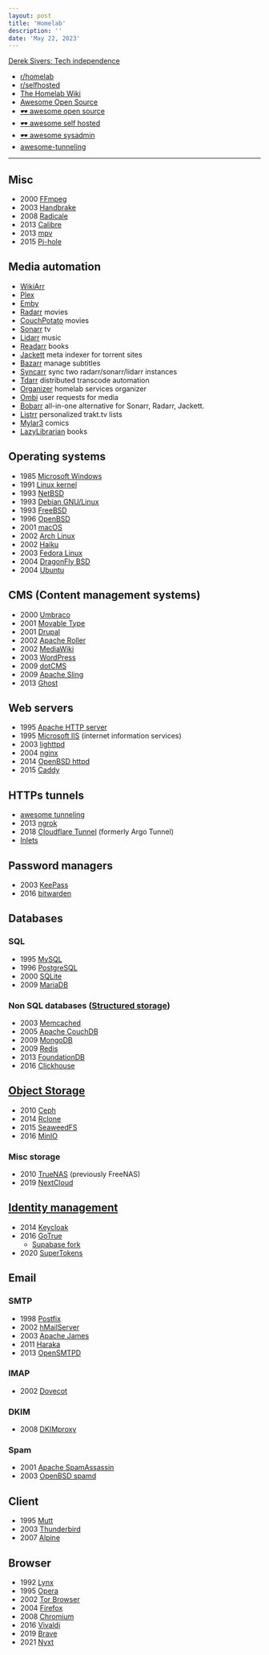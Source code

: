 ```yaml
---
layout: post
title: 'Homelab'
description: ''
date: 'May 22, 2023'
---
```


[Derek Sivers: Tech independence](https://sive.rs/ti)

- [r/homelab](https://www.reddit.com/r/homelab/wiki/index/)
- [r/selfhosted](https://www.reddit.com/r/selfhosted/wiki/index/)
- [The Homelab Wiki](https://thehomelab.wiki/)
- [Awesome Open Source](https://awesomeopensource.com/)
- [🕶️ awesome open source](https://github.com/cornelius/awesome-open-source)
- [🕶️ awesome self hosted](https://github.com/awesome-selfhosted/awesome-selfhosted)
- [🕶️ awesome sysadmin](https://github.com/awesome-foss/awesome-sysadmin)
- [awesome-tunneling](https://github.com/anderspitman/awesome-tunneling)

---

## Misc

- 2000 [FFmpeg](https://ffmpeg.org/)
- 2003 [Handbrake](https://handbrake.fr/)
- 2008 [Radicale](https://radicale.org/)
- 2013 [Calibre](https://manual.calibre-ebook.com/index.html)
- 2013 [mpv](https://mpv.io/)
- 2015 [Pi-hole](https://pi-hole.net/)

## Media automation

- [WikiArr](https://wiki.servarr.com/)
- [Plex](https://www.plex.tv/)
- [Emby](https://emby.media/)
- [Radarr](https://radarr.video/) movies
- [CouchPotato](https://couchpota.to/) movies
- [Sonarr](https://sonarr.tv/) tv
- [Lidarr](https://lidarr.audio/) music
- [Readarr](https://readarr.com/) books
- [Jackett](https://github.com/Jackett/Jackett) meta indexer for torrent sites
- [Bazarr](https://github.com/morpheus65535/bazarr) manage subtitles
- [Syncarr](https://github.com/syncarr/syncarr) sync two radarr/sonarr/lidarr instances
- [Tdarr](https://github.com/HaveAGitGat/Tdarr) distributed transcode automation
- [Organizer](https://github.com/causefx/Organizr) homelab services organizer
- [Ombi](https://github.com/Ombi-app/Ombi) user requests for media
- [Bobarr](https://github.com/iam4x/bobarr) all-in-one alternative for Sonarr, Radarr, Jackett.
- [Listrr](https://github.com/TheUltimateC0der/Listrr) personalized trakt.tv lists
- [Mylar3](https://github.com/mylar3/mylar3) comics
- [LazyLibrarian](https://lazylibrarian.gitlab.io/) books

## Operating systems

- 1985 [Microsoft Windows](http://windows.com/)
- 1991 [Linux kernel](https://kernel.org/)
- 1993 [NetBSD](https://netbsd.org/)
- 1993 [Debian GNU/Linux](https://www.debian.org/)
- 1993 [FreeBSD](https://www.freebsd.org/)
- 1996 [OpenBSD](https://www.openbsd.org/)
- 2001 [macOS](https://www.apple.com/macos/)
- 2002 [Arch Linux](https://archlinux.org/)
- 2002 [Haiku](https://www.haiku-os.org/)
- 2003 [Fedora Linux](https://fedoraproject.org/)
- 2004 [DragonFly BSD](https://www.dragonflybsd.org/)
- 2004 [Ubuntu](https://ubuntu.com/)

## CMS (Content management systems)

- 2000 [Umbraco](https://umbraco.com/)
- 2001 [Movable Type](https://movabletype.org/)
- 2001 [Drupal](https://www.drupal.org/)
- 2002 [Apache Roller](https://roller.apache.org/)
- 2002 [MediaWiki](https://mediawiki.org/)
- 2003 [WordPress](https://wordpress.org/)
- 2009 [dotCMS](https://www.dotcms.com/)
- 2009 [Apache Sling](https://sling.apache.org/)
- 2013 [Ghost](https://ghost.org/)

## Web servers

- 1995 [Apache HTTP server](https://httpd.apache.org/)
- 1995 [Microsoft IIS](https://www.iis.net/) (internet information services)
- 2003 [lighttpd](https://www.lighttpd.net/)
- 2004 [nginx](https://nginx.org/en/)
- 2014 [OpenBSD httpd](https://www.openbsdhandbook.com/services/webserver/basic_webserver/)
- 2015 [Caddy](https://caddyserver.com/)

## HTTPs tunnels

- [awesome tunneling](https://github.com/anderspitman/awesome-tunneling)
- 2013 [ngrok](https://ngrok.com/)
- 2018 [Cloudflare Tunnel](https://www.cloudflare.com/products/tunnel/) (formerly Argo Tunnel)
- [Inlets](https://inlets.dev/)

## Password managers

- 2003 [KeePass](https://keepass.info/)
- 2016 [bitwarden](https://bitwarden.com/)

## Databases

### SQL

- 1995 [MySQL](https://www.mysql.com/)
- 1996 [PostgreSQL](https://www.postgresql.org/)
- 2000 [SQLite](https://www.sqlite.org/index.html)
- 2009 [MariaDB](https://mariadb.org/)

### Non SQL databases ([Structured storage](https://en.wikipedia.org/wiki/Category:Structured_storage))

- 2003 [Memcached](https://memcached.org/)
- 2005 [Apache CouchDB](https://couchdb.apache.org/)
- 2009 [MongoDB](https://www.mongodb.com/)
- 2009 [Redis](https://redis.io/)
- 2013 [FoundationDB](https://www.foundationdb.org/)
- 2016 [Clickhouse](https://clickhouse.com/)

## [Object Storage](https://en.wikipedia.org/wiki/Object_storage)

- 2010 [Ceph](https://ceph.com/en/)
- 2014 [Rclone](https://rclone.org/)
- 2015 [SeaweedFS](https://seaweedfs.github.io/)
- 2016 [MinIO](https://min.io/)

### Misc storage

- 2010 [TrueNAS](https://www.truenas.com/) (previously FreeNAS)
- 2019 [NextCloud](https://nextcloud.com/)

## [Identity management](https://en.wikipedia.org/wiki/Identity_management)

- 2014 [Keycloak](https://www.keycloak.org/)
- 2016 [GoTrue](https://github.com/netlify/gotrue)
    - [Supabase fork](https://github.com/supabase/gotrue)
- 2020 [SuperTokens](https://supertokens.com/)

## Email

### SMTP

- 1998 [Postfix](http://www.postfix.org/)
- 2002 [hMailServer](https://www.hmailserver.com/)
- 2003 [Apache James](https://james.apache.org/)
- 2011 [Haraka](https://haraka.github.io/)
- 2013 [OpenSMTPD](https://www.opensmtpd.org/)

### IMAP

- 2002 [Dovecot](https://www.dovecot.org/)

### DKIM

- 2008 [DKIMproxy](https://dkimproxy.sourceforge.net/)

### Spam

- 2001 [Apache SpamAssassin](https://spamassassin.apache.org/)
- 2003 [OpenBSD spamd](https://www.openbsd.org/spamd/)

## Client

- 1995 [Mutt](http://mutt.org/)
- 2003 [Thunderbird](https://www.thunderbird.net/en-US/)
- 2007 [Alpine](https://alpineapp.email/)

## Browser

- 1992 [Lynx](https://lynx.invisible-island.net/)
- 1995 [Opera](https://www.opera.com/)
- 2002 [Tor Browser](https://www.torproject.org/)
- 2004 [Firefox](https://www.mozilla.org/en-US/firefox/new/)
- 2008 [Chromium](https://www.chromium.org/Home/)
- 2016 [Vivaldi](https://vivaldi.com/)
- 2019 [Brave](https://brave.com/)
- 2021 [Nyxt](https://nyxt.atlas.engineer/)
